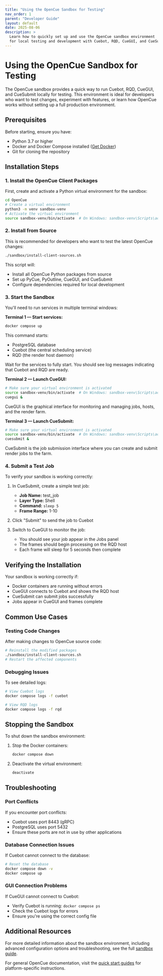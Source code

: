 ```yaml
---
title: "Using the OpenCue Sandbox for Testing"
nav_order: 1
parent: "Developer Guide"
layout: default
date: 2025-08-06
description: >
  Learn how to quickly set up and use the OpenCue sandbox environment
  for local testing and development with Cuebot, RQD, CueGUI, and CueSubmit.
---
```


# Using the OpenCue Sandbox for Testing

The OpenCue sandbox provides a quick way to run Cuebot, RQD, CueGUI, and CueSubmit locally for testing. This environment is ideal for developers who want to test changes, experiment with features, or learn how OpenCue works without setting up a full production environment.

## Prerequisites

Before starting, ensure you have:
- Python 3.7 or higher
- Docker and Docker Compose installed ([Get Docker](https://docs.docker.com/get-docker/))
- Git for cloning the repository

## Installation Steps

### 1. Install the OpenCue Client Packages

First, create and activate a Python virtual environment for the sandbox:

```bash
cd OpenCue
# Create a virtual environment
python3 -m venv sandbox-venv
# Activate the virtual environment
source sandbox-venv/bin/activate  # On Windows: sandbox-venv\Scripts\activate
```

### 2. Install from Source

This is recommended for developers who want to test the latest OpenCue changes:

```bash
./sandbox/install-client-sources.sh
```

This script will:
- Install all OpenCue Python packages from source
- Set up PyCue, PyOutline, CueGUI, and CueSubmit
- Configure dependencies required for local development

### 3. Start the Sandbox

You'll need to run services in multiple terminal windows:

**Terminal 1 — Start services:**

```bash
docker compose up
```

This command starts:
- PostgreSQL database
- Cuebot (the central scheduling service)
- RQD (the render host daemon)

Wait for the services to fully start. You should see log messages indicating that Cuebot and RQD are ready.

**Terminal 2 — Launch CueGUI:**

```bash
# Make sure your virtual environment is activated
source sandbox-venv/bin/activate  # On Windows: sandbox-venv\Scripts\activate
cuegui &
```

CueGUI is the graphical interface for monitoring and managing jobs, hosts, and the render farm.

**Terminal 3 — Launch CueSubmit:**

```bash
# Make sure your virtual environment is activated
source sandbox-venv/bin/activate  # On Windows: sandbox-venv\Scripts\activate
cuesubmit &
```

CueSubmit is the job submission interface where you can create and submit render jobs to the farm.

### 4. Submit a Test Job

To verify your sandbox is working correctly:

1. In CueSubmit, create a simple test job:
   - **Job Name:** test_job
   - **Layer Type:** Shell
   - **Command:** `sleep 5`
   - **Frame Range:** 1-10

2. Click "Submit" to send the job to Cuebot

3. Switch to CueGUI to monitor the job:
   - You should see your job appear in the Jobs panel
   - The frames should begin processing on the RQD host
   - Each frame will sleep for 5 seconds then complete

## Verifying the Installation

Your sandbox is working correctly if:
- Docker containers are running without errors
- CueGUI connects to Cuebot and shows the RQD host
- CueSubmit can submit jobs successfully
- Jobs appear in CueGUI and frames complete

## Common Use Cases

### Testing Code Changes

After making changes to OpenCue source code:

```bash
# Reinstall the modified packages
./sandbox/install-client-sources.sh
# Restart the affected components
```

### Debugging Issues

To see detailed logs:

```bash
# View Cuebot logs
docker compose logs -f cuebot

# View RQD logs
docker compose logs -f rqd
```

## Stopping the Sandbox

To shut down the sandbox environment:

1. Stop the Docker containers:
   ```bash
   docker compose down
   ```

2. Deactivate the virtual environment:
   ```bash
   deactivate
   ```

## Troubleshooting

### Port Conflicts

If you encounter port conflicts:
- Cuebot uses port 8443 (gRPC)
- PostgreSQL uses port 5432
- Ensure these ports are not in use by other applications

### Database Connection Issues

If Cuebot cannot connect to the database:
```bash
# Reset the database
docker compose down -v
docker compose up
```

### GUI Connection Problems

If CueGUI cannot connect to Cuebot:
- Verify Cuebot is running: `docker compose ps`
- Check the Cuebot logs for errors
- Ensure you're using the correct config file

## Additional Resources

For more detailed information about the sandbox environment, including advanced configuration options and troubleshooting, see the full [sandbox guide](https://github.com/AcademySoftwareFoundation/OpenCue/blob/master/sandbox/README.md).

For general OpenCue documentation, visit the [quick start guides](/OpenCue/docs/quick-starts/) for platform-specific instructions.